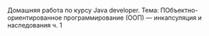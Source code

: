 Домашняя работа по курсу Java developer. Тема: ПОбъектно-ориентированное программирование (ООП) — инкапсуляция и наследования ч. 1
